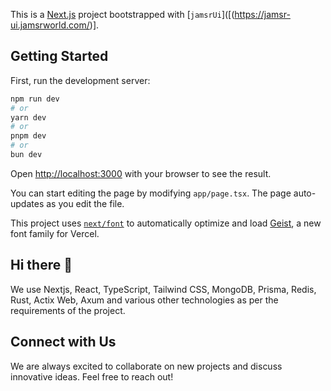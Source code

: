 This is a [Next.js](https://nextjs.org) project bootstrapped with [`jamsrUi`]([(https://jamsr-ui.jamsrworld.com/)].

## Getting Started

First, run the development server:

```bash
npm run dev
# or
yarn dev
# or
pnpm dev
# or
bun dev
```

Open [http://localhost:3000](http://localhost:3000) with your browser to see the result.

You can start editing the page by modifying `app/page.tsx`. The page auto-updates as you edit the file.

This project uses [`next/font`](https://nextjs.org/docs/app/building-your-application/optimizing/fonts) to automatically optimize and load [Geist](https://vercel.com/font), a new font family for Vercel.

## Hi there 👋

We use  Nextjs, React, TypeScript, Tailwind CSS,  MongoDB, Prisma, Redis, Rust, Actix Web, Axum and various other technologies as per the requirements of the project.

## Connect with Us

We are always excited to collaborate on new projects and discuss innovative ideas. Feel free to reach out!





